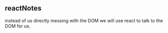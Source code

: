 ## reactNotes

instead of us directly messing with the DOM we will use react to talk to the DOM for us.
